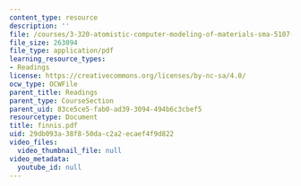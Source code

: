 ```yaml
---
content_type: resource
description: ''
file: /courses/3-320-atomistic-computer-modeling-of-materials-sma-5107-spring-2005/29db093a38f850dac2a2ecaef4f9d822_finnis.pdf
file_size: 263094
file_type: application/pdf
learning_resource_types:
- Readings
license: https://creativecommons.org/licenses/by-nc-sa/4.0/
ocw_type: OCWFile
parent_title: Readings
parent_type: CourseSection
parent_uid: 83ce5ce5-fab0-ad39-3094-494b6c3cbef5
resourcetype: Document
title: finnis.pdf
uid: 29db093a-38f8-50da-c2a2-ecaef4f9d822
video_files:
  video_thumbnail_file: null
video_metadata:
  youtube_id: null
---
```

